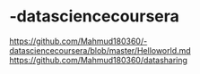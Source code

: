 # -datasciencecoursera
https://github.com/Mahmud180360/-datasciencecoursera/blob/master/Helloworld.md
https://github.com/Mahmud180360/datasharing
